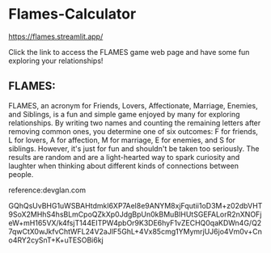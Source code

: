 # Flames-Calculator

https://flames.streamlit.app/
  
Click the  link to access the FLAMES game web page and have some fun exploring your relationships!

## FLAMES:
FLAMES, an acronym for Friends, Lovers, Affectionate, Marriage, Enemies, and Siblings, is a fun and simple game enjoyed by many for exploring relationships. By writing two names and counting the remaining letters after removing common ones, you determine one of six outcomes: F for friends, L for lovers, A for affection, M for marriage, E for enemies, and S for siblings. However, it's just for fun and shouldn't be taken too seriously. The results are random and are a light-hearted way to spark curiosity and laughter when thinking about different kinds of connections between people.



reference:devglan.com 
































GQhQsUvBHG1uWSBAHtdmkl6XP7Ael8e9ANYM8xjFqutii1oD3M+z02dbVHT9SoX2MHhS4hsBLmCpoQZkXp0JdgBpUn0kBMuBIHUtSGEFALorR2nXNOFjeW+mH165VX/k4fsjT144EITPW4pbOr9K3DE6hyF1vZECHQ0qaKDWn4G/Q27qwCtX0wJkfvChtWFL24V2aJlF5GhL+4Vx85cmg1YMymrjUJ6jo4Vm0v+Cno4RY2cySnT+K+uTESOBi6kj
































